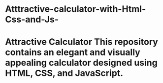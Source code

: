 # Atttractive-calculator-with-Html-Css-and-Js-
# Attractive Calculator  This repository contains an elegant and visually appealing calculator designed using HTML, CSS, and JavaScript.
